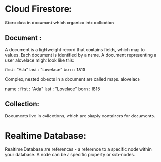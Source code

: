 # Cloud Firestore:

Store data in document which organize into collection

## Document :

A document is a lightweight record that contains fields, which map to values. Each document is identified by a name.
A document representing a user alovelace might look like this:

first : "Ada"
last : "Lovelace"
born : 1815

Complex, nested objects in a document are called maps.
alovelace

name :
    first : "Ada"
    last : "Lovelace"
born : 1815

## Collection:

Documents live in collections, which are simply containers for documents.


# Realtime Database:
Realtime Database are references - a reference to a specific node within your database. A node can be a specific property or sub-nodes.

